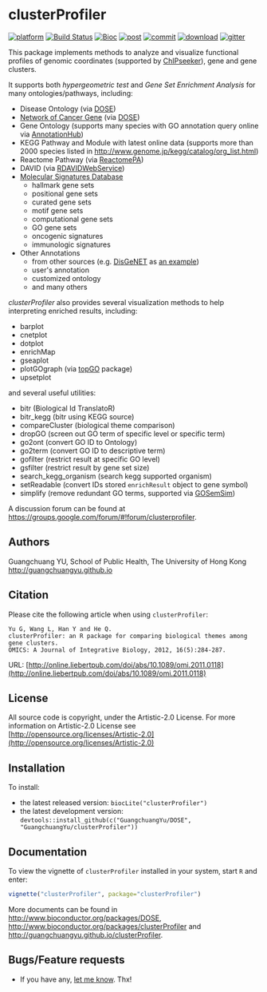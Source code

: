 #  clusterProfiler

[![platform](http://www.bioconductor.org/shields/availability/devel/clusterProfiler.svg)](http://www.bioconductor.org/packages/devel/bioc/html/clusterProfiler.html#archives)
[![Build Status](http://www.bioconductor.org/shields/build/devel/bioc/clusterProfiler.svg)](http://bioconductor.org/checkResults/devel/bioc-LATEST/clusterProfiler/)
[![Bioc](http://www.bioconductor.org/shields/years-in-bioc/clusterProfiler.svg)](http://www.bioconductor.org/packages/devel/bioc/html/clusterProfiler.html#since)
[![post](http://www.bioconductor.org/shields/posts/clusterProfiler.svg)](https://support.bioconductor.org/t/clusterProfiler/)
[![commit](http://www.bioconductor.org/shields/commits/bioc/clusterProfiler.svg)](http://www.bioconductor.org/packages/devel/bioc/html/clusterProfiler.html#svn_source)
[![download](http://www.bioconductor.org/shields/downloads/clusterProfiler.svg)](http://bioconductor.org/packages/stats/bioc/clusterProfiler.html)
[![gitter](https://img.shields.io/badge/GITTER-join%20chat-green.svg)](https://gitter.im/GuangchuangYu/Bioinformatics)


This package implements methods to analyze and visualize functional profiles of genomic coordinates (supported by [ChIPseeker](http://www.bioconductor.org/packages/ChIPseeker)), gene and gene clusters.

It supports both *hypergeometric test* and *Gene Set Enrichment Analysis* for many ontologies/pathways, including:

+ Disease Ontology (via [DOSE](http://www.bioconductor.org/packages/DOSE))
+ [Network of Cancer Gene](http://ncg.kcl.ac.uk/) (via [DOSE](http://www.bioconductor.org/packages/DOSE))
+ Gene Ontology (supports many species with GO annotation query online via [AnnotationHub](https://bioconductor.org/packages/AnnotationHub/))
+ KEGG Pathway and Module with latest online data (supports more than 2000 species listed in <http://www.genome.jp/kegg/catalog/org_list.html>)
+ Reactome Pathway (via [ReactomePA](http://www.bioconductor.org/packages/ReactomePA))
+ DAVID (via [RDAVIDWebService](http://www.bioconductor.org/packages/RDAVIDWebService))
+ [Molecular Signatures Database](http://software.broadinstitute.org/gsea/msigdb)
  * hallmark gene sets
  * positional gene sets
  * curated gene sets
  * motif gene sets
  * computational gene sets
  * GO gene sets
  * oncogenic signatures
  * immunologic signatures
+ Other Annotations
  * from other sources (e.g. [DisGeNET](http://www.disgenet.org/web/DisGeNET/menu/home) as [an example](http://guangchuangyu.github.io/2015/05/use-clusterprofiler-as-an-universal-enrichment-analysis-tool/))
  * user's annotation
  * customized ontology
  * and many others
  
*clusterProfiler* also provides several visualization methods to help interpreting enriched results, including:

+ barplot
+ cnetplot
+ dotplot
+ enrichMap
+ gseaplot
+ plotGOgraph (via [topGO](http://www.bioconductor.org/packages/topGO) package)
+ upsetplot
  
and several useful utilities:

+ bitr (Biological Id TranslatoR)
+ bitr_kegg (bitr using KEGG source)
+ compareCluster (biological theme comparison)
+ dropGO (screen out GO term of specific level or specific term)
+ go2ont (convert GO ID to Ontology)
+ go2term (convert GO ID to descriptive term)
+ gofilter (restrict result at specific GO level)
+ gsfilter (restrict result by gene set size)
+ search_kegg_organism (search kegg supported organism)
+ setReadable (convert IDs stored `enrichResult` object to gene symbol)
+ simplify (remove redundant GO terms, supported via [GOSemSim](http://www.bioconductor.org/packages/GOSemSim))

A discussion forum can be found at <https://groups.google.com/forum/#!forum/clusterprofiler>.

## Authors ##

Guangchuang YU, School of Public Health, The University of Hong Kong <http://guangchuangyu.github.io>

## Citation ##

Please cite the following article when using `clusterProfiler`:

```
Yu G, Wang L, Han Y and He Q. 
clusterProfiler: an R package for comparing biological themes among gene clusters.
OMICS: A Journal of Integrative Biology, 2012, 16(5):284-287. 
```

URL: [http://online.liebertpub.com/doi/abs/10.1089/omi.2011.0118](http://online.liebertpub.com/doi/abs/10.1089/omi.2011.0118)

## License ##

All source code is copyright, under the Artistic-2.0 License.
For more information on Artistic-2.0 License see [http://opensource.org/licenses/Artistic-2.0](http://opensource.org/licenses/Artistic-2.0)

## Installation ##

To install:
 * the latest released version:
   `biocLite("clusterProfiler")`
 * the latest development version:
 `devtools::install_github(c("GuangchuangYu/DOSE", "GuangchuangYu/clusterProfiler"))`

## Documentation ##

To view the vignette of `clusterProfiler` installed in your system, start `R` and enter:
```r
vignette("clusterProfiler", package="clusterProfiler")
```

More documents can be found in <http://www.bioconductor.org/packages/DOSE>, <http://www.bioconductor.org/packages/clusterProfiler> and <http://guangchuangyu.github.io/clusterProfiler>.



## Bugs/Feature requests ##

 - If you have any, [let me know](https://github.com/GuangchuangYu/clusterProfiler/issues). Thx!


